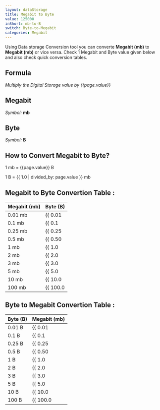 ```yaml
---
layout: dataStorage
title: Megabit to Byte
value: 125000
inShort: mb-to-B
switch: Byte-to-Megabit
categories: Megabit
---
```


Using Data storage Conversion tool you can converte **Megabit (mb)** to **Megabit (mb)** or vice versa. Check 1 Megabit and Byte value given below and also check quick conversion tables.

## Formula
*Multiply the Digital Storage value by {{page.value}}*

## Megabit
*Symbol:* **mb**

## Byte
*Symbol:* **B**

## How to Convert Megabit to Byte?

1 mb = {{page.value}} B

1 B = {{ 1.0 | divided_by: page.value }} mb


## Megabit to Byte Convertion Table :

| Megabit (mb) | Byte (B) |
| ---- | ---- |
| 0.01 mb | {{ 0.01 | times: page.value }} B |
| 0.1 mb | {{ 0.1 | times: page.value }} B |
| 0.25 mb | {{ 0.25 | times: page.value }} B |
| 0.5 mb | {{ 0.50 | times: page.value }} B |
| 1 mb | {{ 1.0 | times: page.value }} B |
| 2 mb | {{ 2.0 | times: page.value }} B |
| 3 mb | {{ 3.0 | times: page.value }} B |
| 5 mb | {{ 5.0 | times: page.value }} B |
| 10 mb | {{ 10.0 | times: page.value }} B |
| 100 mb | {{ 100.0 | times: page.value }} B |

## Byte to Megabit Convertion Table :

| Byte (B) | Megabit (mb) |
| ---- | ---- |
| 0.01 B | {{ 0.01 | divided_by: page.value }} mb |
| 0.1 B | {{ 0.1 | divided_by: page.value }} mb |
| 0.25 B | {{ 0.25 | divided_by: page.value }} mb |
| 0.5 B | {{ 0.50 | divided_by: page.value }} mb |
| 1 B | {{ 1.0 | divided_by: page.value }} mb |
| 2 B | {{ 2.0 | divided_by: page.value }} mb |
| 3 B | {{ 3.0 | divided_by: page.value }} mb |
| 5 B | {{ 5.0 | divided_by: page.value }} mb |
| 10 B | {{ 10.0 | divided_by: page.value }} mb |
| 100 B | {{ 100.0 | divided_by: page.value }} mb |


<script>
document.getElementById('selectInput')[6].selected = true
document.getElementById('selectOutput')[1].selected = true
</script>
